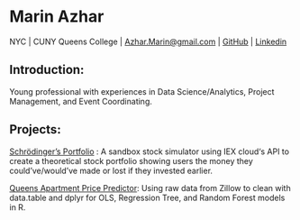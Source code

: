 # Marin Azhar
NYC | CUNY Queens College | Azhar.Marin@gmail.com | [GitHub](https://github.com/marin-25) | [Linkedin](https://www.linkedin.com/in/marin-azhar-b996361b3/)

## Introduction:
Young professional with experiences in Data Science/Analytics, Project Management, and Event Coordinating.

## Projects:
[Schrödinger’s Portfolio](https://devpost.com/software/schrodinger-s-portfolio) : A sandbox stock simulator using IEX cloud‘s API to create a theoretical stock portfolio showing users the money they could’ve/would’ve made or lost if they invested earlier. 

[Queens Apartment Price Predictor](https://github.com/marin-25/Math342_Labs/tree/main/final_project): Using raw data from Zillow to clean with data.table and dplyr for OLS, Regression Tree, and Random Forest models in R. 


